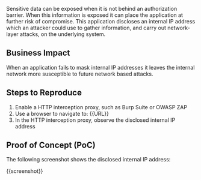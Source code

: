 Sensitive data can be exposed when it is not behind an authorization barrier. When this information is exposed it can place the application at further risk of compromise. This application discloses an internal IP address which an attacker could use to gather information, and carry out network-layer attacks, on the underlying system.

## Business Impact

When an application fails to mask internal IP addresses it leaves the internal network more susceptible to future network based attacks.

## Steps to Reproduce

1. Enable a HTTP interception proxy, such as Burp Suite or OWASP ZAP
1. Use a browser to navigate to: {{URL}}
1. In the HTTP interception proxy, observe the disclosed internal IP address

## Proof of Concept (PoC)

The following screenshot shows the disclosed internal IP address:

{{screenshot}}
